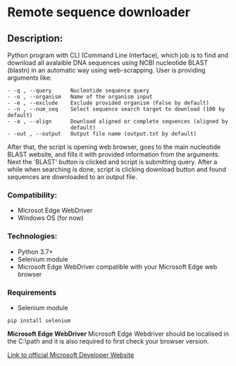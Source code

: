 # Remote sequence downloader

## Description:

Python program with CLI (Command Line Interface), which job is to find and download all avalaible DNA sequences using NCBI nucleotide BLAST (blastn) in an automatic way using web-scrapping. 
User is providing arguments like:
```
- -q , --query      Nucleotide sequence query
- -o , --organism   Name of the organism input
- -e , --exclude    Exclude provided organism (False by default)
- -n , --num_seq    Select sequence search target to download (100 by default)
- -a , --align      Download aligned or complete sequences (aligned by
                    default)
- -out , --output   Output file name (output.txt by default)
```
After that, the script is opening web browser, goes to the main nucleotide BLAST website, and fills it with provided information from the arguments. Next the 'BLAST' button is clicked and script is submitting query. After a while when searching is done, script is clicking download button and found sequences are downloaded to an output file.

### Compatibility:
- Microsot Edge WebDriver
- Windows OS (for now)


### Technologies:
- Python 3.7+
- Selenium module
- Microsoft Edge WebDriver compatible with your Microsoft Edge web browser


### Requirements
- Selenium module
```
pip install selenium
```

__Microsoft Edge WebDriver__
Microsoft Edge Webdriver should be localised in the C:\path and it is also required to first check your browser version.

[Link to official Microsoft Developer Website](https://developer.microsoft.com/en-us/microsoft-edge/tools/webdriver/)
